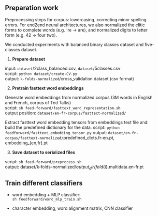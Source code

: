## Preparation work
 
Preprocessing steps for corpus: lowercasing, correcting minor spelling errors. For end2end neural architectures, we also normalized the clitic forms to complete words (e.g. 're -> are), and normalized digits to letter form (e.g. 42 -> four two).

We conducted experiments with balanced binary classes dataset and five-classes dataset. 

1. **Prepare dataset**

input: `dataset`/2class_balanced.csv, `dataset`/5classes.csv <br/>
script: `python dataset/create-CV.py` <br/>
output: `k-folds-normalized`/cross_validation dataset (csv format)

2. **Pretrain fasttext word embeddings**

Generate word embeddings from normalized corpus (3M words in English and French, corpus of Ted Talks) <br/> 
script: `sh feed-forward/fasttext_word_representation.sh` <br/> 
output position: `dataset/en-fr-corpus/fasttext-normalized/`

Extract fasttext word embedding tensors from embeddings text file and build the predefined dictionary for the data. <!-- <br/>      -->
script: `python feedforward/fasttext_embedding_tensor.py` <!-- <br/>      -->
output: `dataset/en-fr-corpus/fasttext-normalized/`predefined_dicts.fr-en.pt, embedding_{en,fr}.pt

<!-- how character embeddings are obtained  -->

3. **Save dataset to serialized files**

script: `sh feed-forward/preprocess.sh` <br/>
output: dataset/k-folds-normalized/${output_dir}/fold${i}.multidata.en-fr.pt

## Train different classifiers

- word embedding + MLP classifier: <br/>
`sh feedforward/word_mlp_train.sh`    

- character embedding, word alignment matrix, CNN classifier 

<!-- 
when do 5-class clf instead of 2-class:
change nwa/nwa.py: 


-->


<!-- ### questions on CNN architecture:
the code to build alignment matrix 
what does adaptive pooling do 
masked_cross_entropy? 

files not yet uploaded
dataset/en-fr-corpus/fasttext-normalized/*  1.73G
my pickled files 
-->

